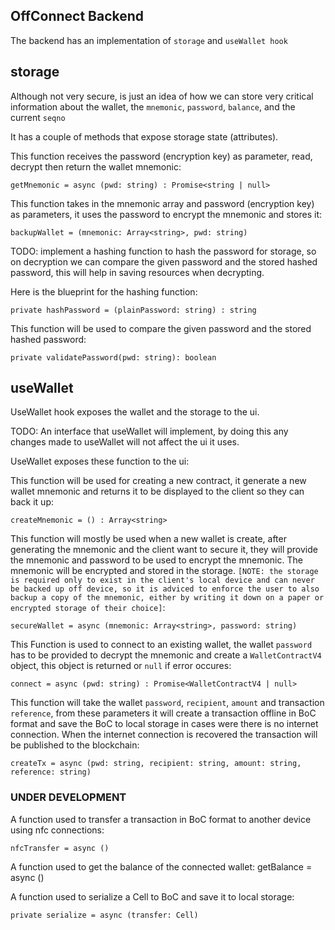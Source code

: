 ## OffConnect Backend

The backend has an implementation  of `storage`  and `useWallet hook `


## storage
Although not very secure, is just an idea of how we can store very critical information about the wallet, the `mnemonic`, `password`, `balance`, and the current `seqno`

It has a couple of methods that expose storage state (attributes).


This function receives the password (encryption key) as parameter, read, decrypt then return the wallet mnemonic:

	getMnemonic = async (pwd: string) : Promise<string | null>


This function takes in the mnemonic array and password (encryption key) as parameters, it uses the password to encrypt the mnemonic and stores it:

	backupWallet = (mnemonic: Array<string>, pwd: string)



TODO: implement a hashing function to hash the password for storage, so on decryption we can compare the given password and the stored hashed password, this will help in saving resources when decrypting.

Here is the blueprint for the hashing function:

	private hashPassword = (plainPassword: string) : string


This function will be used to compare the given password and the stored hashed password:

	private validatePassword(pwd: string): boolean



## useWallet

UseWallet hook exposes the wallet and the storage to the ui.

TODO: An interface that useWallet will implement, by doing this any changes made to useWallet will not affect the ui it uses.


UseWallet exposes these function to the ui:


This function will be used for creating a new contract, it generate a new wallet mnemonic and returns it to be displayed to the client so they can back it up:

	createMnemonic = () : Array<string>



This function will mostly be used when a new wallet is create, after generating the mnemonic and the client want to secure it, they will provide the mnemonic and password to be used to encrypt the mnemonic. The mnemonic will be encrypted and stored in the storage. `[NOTE: the storage is required only to exist in the client's local device and can never be backed up off device, so it is adviced to enforce the user to also backup a copy of the mnemonic, either by writing it down on a paper or encrypted storage of their choice]`:

	secureWallet = async (mnemonic: Array<string>, password: string)


This Function is used to connect to an existing wallet, the wallet `password` has  to be provided to decrypt the mnemonic and create a `WalletContractV4` object, this object is returned or `null` if error occures:

	connect = async (pwd: string) : Promise<WalletContractV4 | null>

This function will take the wallet `password`, `recipient`, `amount` and transaction `reference`, from these parameters it will create a transaction offline in BoC format and save the BoC to local storage in cases were there is no internet connection. When the internet connection is recovered the transaction will be published to the blockchain:

	createTx = async (pwd: string, recipient: string, amount: string, reference: string)


### UNDER DEVELOPMENT

A function used to transfer a transaction in BoC format to another device using nfc connections:

	nfcTransfer = async ()


A function used to get the balance of the connected wallet:
	getBalance = async ()


A function used to serialize a Cell to BoC and save it to local storage:
	
	private serialize = async (transfer: Cell)
